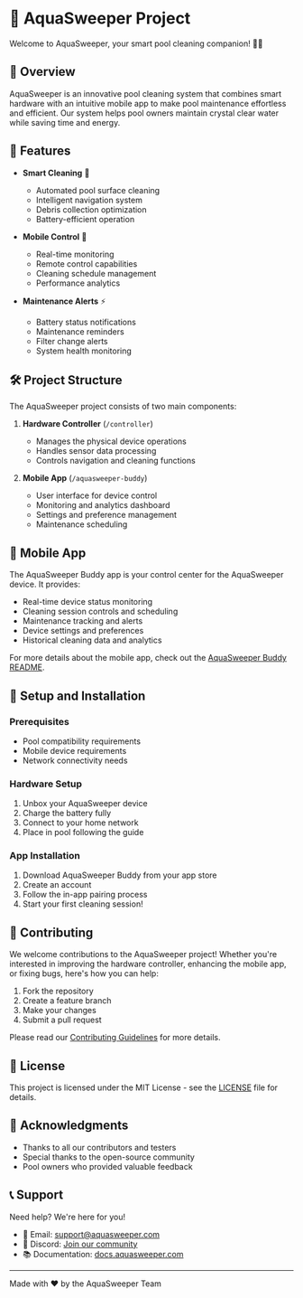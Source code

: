 # 🌊 AquaSweeper Project

Welcome to AquaSweeper, your smart pool cleaning companion! 🏊‍♂️

## 🌟 Overview

AquaSweeper is an innovative pool cleaning system that combines smart hardware with an intuitive mobile app to make pool maintenance effortless and efficient. Our system helps pool owners maintain crystal clear water while saving time and energy.

## 🚀 Features

- **Smart Cleaning** 🤖
  - Automated pool surface cleaning
  - Intelligent navigation system
  - Debris collection optimization
  - Battery-efficient operation

- **Mobile Control** 📱
  - Real-time monitoring
  - Remote control capabilities
  - Cleaning schedule management
  - Performance analytics

- **Maintenance Alerts** ⚡
  - Battery status notifications
  - Maintenance reminders
  - Filter change alerts
  - System health monitoring

## 🛠️ Project Structure

The AquaSweeper project consists of two main components:

1. **Hardware Controller** (`/controller`)
   - Manages the physical device operations
   - Handles sensor data processing
   - Controls navigation and cleaning functions

2. **Mobile App** (`/aquasweeper-buddy`)
   - User interface for device control
   - Monitoring and analytics dashboard
   - Settings and preference management
   - Maintenance scheduling

## 📱 Mobile App

The AquaSweeper Buddy app is your control center for the AquaSweeper device. It provides:

- Real-time device status monitoring
- Cleaning session controls and scheduling
- Maintenance tracking and alerts
- Device settings and preferences
- Historical cleaning data and analytics

For more details about the mobile app, check out the [AquaSweeper Buddy README](/aquasweeper-buddy/README.md).

## 🔧 Setup and Installation

### Prerequisites
- Pool compatibility requirements
- Mobile device requirements
- Network connectivity needs

### Hardware Setup
1. Unbox your AquaSweeper device
2. Charge the battery fully
3. Connect to your home network
4. Place in pool following the guide

### App Installation
1. Download AquaSweeper Buddy from your app store
2. Create an account
3. Follow the in-app pairing process
4. Start your first cleaning session!

## 🤝 Contributing

We welcome contributions to the AquaSweeper project! Whether you're interested in improving the hardware controller, enhancing the mobile app, or fixing bugs, here's how you can help:

1. Fork the repository
2. Create a feature branch
3. Make your changes
4. Submit a pull request

Please read our [Contributing Guidelines](CONTRIBUTING.md) for more details.

## 📄 License

This project is licensed under the MIT License - see the [LICENSE](LICENSE) file for details.

## 🙏 Acknowledgments

- Thanks to all our contributors and testers
- Special thanks to the open-source community
- Pool owners who provided valuable feedback

## 📞 Support

Need help? We're here for you!

- 📧 Email: support@aquasweeper.com
- 💬 Discord: [Join our community](https://discord.gg/aquasweeper)
- 📚 Documentation: [docs.aquasweeper.com](https://docs.aquasweeper.com)

---

Made with ❤️ by the AquaSweeper Team
